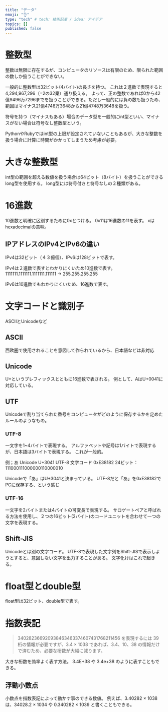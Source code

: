 ```yaml
---
title: "データ"
emoji: "👌"
type: "tech" # tech: 技術記事 / idea: アイデア
topics: []
published: false
---
```


# 整数型

整数は無限に存在するが、コンピュータのリソースは有限のため、限られた範囲の数しか扱うことができない。

一般的に整数型は32ビット(4バイト)の長さを持つ。
これは２進数で表現すると4,294,967,296（=2の32乗）通り扱える。
よって、正の整数であれば0から42億9496万7296までを扱うことができる。ただし一般的には負の数も扱うため、範囲はマイナス21億4748万3648から21億4748万3648を扱う。

符号を持つ（マイナスもある）場合のデータ型を一般的にint型といい、マイナスがない場合は符号なし整数型という。

PythonやRubyではint型の上限が設定されていないこともあるが、大きな整数を扱う場合に計算に時間がかかってしまうため考慮が必要。

# 大きな整数型

int型の範囲を超える数値を扱う場合は64ビット（8バイト）を扱うことができるlong型を使用する。
long型には符号付きと符号なしの２種類がある。

# 16進数
10進数と明確に区別するために0xとつける。
0x11は16進数の11を表す。
xはhexadecimalの意味。

## IPアドレスのIPv4とIPv6の違い
IPv4は32ビット（４３億個）、IPv6は128ビットで表す。

IPv4は２進数で表すとわかりにくいため10進数で表す。
1111111.1111111.1111111.111111 → 255.255.255.255

IPv6は10進数でもわかりにくいため、16進数で表す。

# 文字コードと識別子
ASCIIとUnicodeなど

## ASCII
西欧圏で使用されることを意図して作られているから、日本語などは非対応

## Unicode
U+というプレフィックスとともに16進数で表される。
例として、AはU+0041に対応している。

## UTF
Unicodeで割り当てられた番号をコンピュータがどのように保存するかを定めたルールのようなもの。

### UTF-8
一文字を1~4バイトで表現する。
アルファベットや記号は1バイトで表現するが、日本語は3バイトで表現する。
これが一般的。

例；あ
Unicode U+3041
UTF-8 文字コード 0xE38182
24ビット：111000111000000110000010

Unicodeで「あ」はU+3041と決まっている。
UTF-8だと「あ」を0xE38182でPCに保存する、という感じ

### UTF-16
一文字を2バイトまたは4バイトの可変長で表現する。
サロゲートペアと呼ばれる方法を使用し、２つの16ビット(2バイト)のコードユニットを合わせて一つの文字を表現する。

## Shift-JIS
Unicodeとは別の文字コード。
UTF-8で表現した文字列をShift-JISで表示しようとすると、意図しない文字を出力することがある。
文字化けはこれで起きる。

# float型とdouble型
float型は32ビット、double型で表す。

# 指数表記
> 340282366920938463463374607431768211456 を表現するには 39 桁の情報が必要ですが、3.4 × 1038 であれば、3.4、10、38 の情報だけで済むため、必要な桁数が大幅に減ります。

大きな桁数を効率よく表す方法。
3.4E+38 や 3.4e+38 のように表すこともできる。

## 浮動小数点
小数点を指数表記によって動かす事のできる数値。
例えば、3.40282 × 1038 は、34028.2 × 1034 や 0.340282 × 1039 と書くこともできる。

